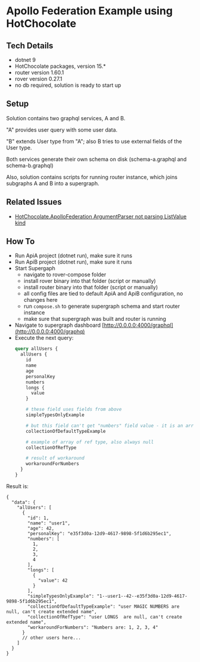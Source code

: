 # Apollo Federation Example using HotChocolate

## Tech Details

* dotnet 9
* HotChocolate packages, version 15.*
* router version 1.60.1
* rover version 0.27.1
* no db required, solution is ready to start up

## Setup

Solution contains two graphql services, A and B.

"A" provides user query with some user data.

"B" extends User type from "A"; also B tries to use external fields of the User type.

Both services generate their own schema on disk (schema-a.graphql and schema-b.graphql)

Also, solution contains scripts for running router instance, which joins subgraphs A and B into a supergraph.

## Related Issues

* [HotChocolate.ApolloFederation ArgumentParser not parsing ListValue kind](https://github.com/ChilliCream/graphql-platform/issues/6232)

## How To

* Run ApiA project (dotnet run), make sure it runs
* Run ApiB project (dotnet run), make sure it runs
* Start Supergaph
  * navigate to rover-compose folder
  * install rover binary into that folder (script or manually)
  * install router binary into that folder (script or manually)
  * all config files are tied to default ApiA and ApiB configuration, no changes here
  * run `compose.sh` to generate supergraph schema and start router instance
  * make sure that supergraph was built and router is running
* Navigate to supergraph dashboard [http://0.0.0.0:4000/graphql](http://0.0.0.0:4000/graphq)
* Execute the next query:
  ```graphql
  query allUsers {
    allUsers {
      id
      name
      age
      personalKey
      numbers
      longs {
        value
      }

      # these field uses fields from above
      simpleTypesOnlyExample

      # but this field can't get "numbers" field value - it is an array
      collectionOfDefaultTypeExample

      # example of array of ref type, also always null
      collectionOfRefType

      # result of workaround
      workaroundForNumbers
    }
  }
  ```

Result is:

```json5
{
  "data": {
    "allUsers": [
      {
        "id": 1,
        "name": "user1",
        "age": 42,
        "personalKey": "e35f3d0a-12d9-4617-9898-5f1d6b295ec1",
        "numbers": [
          1,
          2,
          3,
          4
        ],
        "longs": [
          {
            "value": 42
          }
        ],
        "simpleTypesOnlyExample": "1--user1--42--e35f3d0a-12d9-4617-9898-5f1d6b295ec1",
        "collectionOfDefaultTypeExample": "user MAGIC NUMBERS are null, can't create extended name",
        "collectionOfRefType": "user LONGS  are null, can't create extended name",
        "workaroundForNumbers": "Numbers are: 1, 2, 3, 4"
      }
      // other users here...
    ]
  }
}
```
